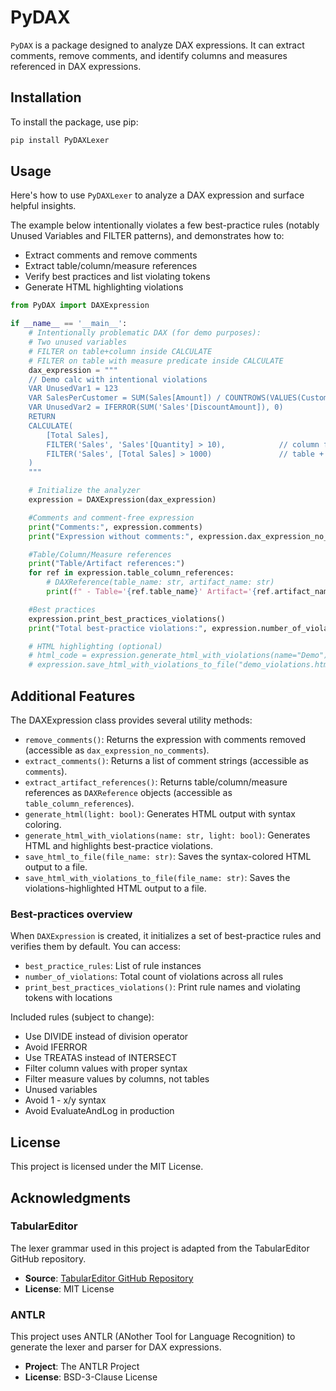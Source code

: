 # PyDAX

`PyDAX` is a package designed to analyze DAX expressions. It can extract comments, remove comments, and identify columns and measures referenced in DAX expressions.


## Installation

To install the package, use pip:

```bash
pip install PyDAXLexer
```
## Usage

Here's how to use `PyDAXLexer` to analyze a DAX expression and surface helpful insights.

The example below intentionally violates a few best-practice rules (notably Unused Variables and FILTER patterns), and demonstrates how to:
- Extract comments and remove comments
- Extract table/column/measure references
- Verify best practices and list violating tokens
- Generate HTML highlighting violations

```python
from PyDAX import DAXExpression

if __name__ == '__main__':
    # Intentionally problematic DAX (for demo purposes):
    # Two unused variables
    # FILTER on table+column inside CALCULATE
    # FILTER on table with measure predicate inside CALCULATE
    dax_expression = """
    // Demo calc with intentional violations
    VAR UnusedVar1 = 123
    VAR SalesPerCustomer = SUM(Sales[Amount]) / COUNTROWS(VALUES(Customers[CustomerID]))
    VAR UnusedVar2 = IFERROR(SUM('Sales'[DiscountAmount]), 0)
    RETURN
    CALCULATE(
        [Total Sales],
        FILTER('Sales', 'Sales'[Quantity] > 10),            // column filter (violation)
        FILTER('Sales', [Total Sales] > 1000)               // table + measure filter (violation)
    )
    """

    # Initialize the analyzer
    expression = DAXExpression(dax_expression)

    #Comments and comment-free expression
    print("Comments:", expression.comments)
    print("Expression without comments:", expression.dax_expression_no_comments)

    #Table/Column/Measure references
    print("Table/Artifact references:")
    for ref in expression.table_column_references:
        # DAXReference(table_name: str, artifact_name: str)
        print(f" - Table='{ref.table_name}' Artifact='{ref.artifact_name}'")

    #Best practices
    expression.print_best_practices_violations()
    print("Total best-practice violations:", expression.number_of_violations)

    # HTML highlighting (optional)
    # html_code = expression.generate_html_with_violations(name="Demo")
    # expression.save_html_with_violations_to_file("demo_violations.html", name="Demo")
```

## Additional Features

The DAXExpression class provides several utility methods:

- `remove_comments()`: Returns the expression with comments removed (accessible as `dax_expression_no_comments`).
- `extract_comments()`: Returns a list of comment strings (accessible as `comments`).
- `extract_artifact_references()`: Returns table/column/measure references as `DAXReference` objects (accessible as `table_column_references`).
- `generate_html(light: bool)`: Generates HTML output with syntax coloring.
- `generate_html_with_violations(name: str, light: bool)`: Generates HTML and highlights best-practice violations.
- `save_html_to_file(file_name: str)`: Saves the syntax-colored HTML output to a file.
- `save_html_with_violations_to_file(file_name: str)`: Saves the violations-highlighted HTML output to a file.

### Best-practices overview

When `DAXExpression` is created, it initializes a set of best-practice rules and verifies them by default. You can access:

- `best_practice_rules`: List of rule instances
- `number_of_violations`: Total count of violations across all rules
- `print_best_practices_violations()`: Print rule names and violating tokens with locations

Included rules (subject to change):
- Use DIVIDE instead of division operator
- Avoid IFERROR
- Use TREATAS instead of INTERSECT
- Filter column values with proper syntax
- Filter measure values by columns, not tables
- Unused variables
- Avoid 1 - x/y syntax
- Avoid EvaluateAndLog in production

## License

This project is licensed under the MIT License.

## Acknowledgments

### TabularEditor

The lexer grammar used in this project is adapted from the TabularEditor GitHub repository.

- **Source**: [TabularEditor GitHub Repository](https://github.com/TabularEditor/TabularEditor/blob/master/AntlrGrammars/DAXLexer.g4)
- **License**: MIT License

### ANTLR

This project uses ANTLR (ANother Tool for Language Recognition) to generate the lexer and parser for DAX expressions. 

- **Project**: The ANTLR Project
- **License**: BSD-3-Clause License


